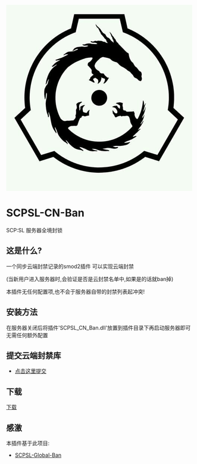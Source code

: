 ![logo](logo.jpg)
# SCPSL-CN-Ban
SCP:SL 服务器全境封锁

## 这是什么?
一个同步云端封禁记录的smod2插件 可以实现云端封禁

(当新用户进入服务器时,会验证是否是云封禁名单中,如果是的话就ban掉)

本插件无任何配置项,也不会于服务器自带的封禁列表起冲突!

## 安装方法
在服务器关闭后将插件'SCPSL_CN_Ban.dll'放置到插件目录下再启动服务器即可 无需任何额外配置

## 提交云端封禁库
* [点击这里提交](http://scpsl.exacg.cc/scpsl/tj.php) 

## 下载
[下载](https://github.com/EXACG/SCPSL-CN-Ban/releases) 

## 感激
本插件基于此项目:
* [SCPSL-Global-Ban](https://github.com/DomRR/SCPSL-Global-Ban) 